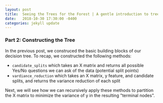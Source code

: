 ```yaml
---
layout: post
title:  Seeing the Trees for the Forest | A gentle introduction to tree-based methods Part 2
date:   2018-10-30 17:30:00 -0400
categories: jekyll update
---
```


### Part 2: Constructing the Tree

In the previous post, we construced the basic building blocks of our decision tree.  To recap, we constructed the following methods:

* `candidate_splits` which takes an X matrix and returns all possible Yes/No questions we can ask of the data (potential split points)
* `vardiance_reduction` which takes an X matrix, y feature, and candidate splits, and returns the variance reduction of each split

Next, we will see how we can recursively apply these methods to partition the X matrix to minimize the variance of y in the resulting "terminal nodes".